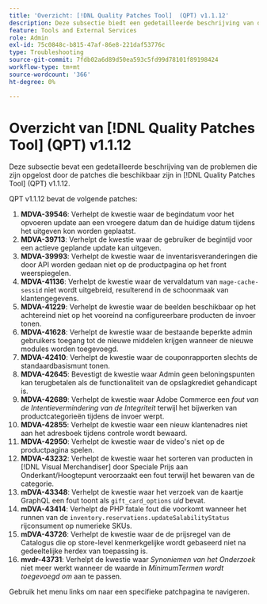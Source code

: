 ```yaml
---
title: 'Overzicht: [!DNL Quality Patches Tool]  (QPT) v1.1.12'
description: Deze subsectie biedt een gedetailleerde beschrijving van de problemen die zijn opgelost door de patches die beschikbaar zijn in  [!DNL Quality Patches Tool]  (QPT) v1.1.12.
feature: Tools and External Services
role: Admin
exl-id: 75c0848c-b815-47af-86e8-221daf53776c
type: Troubleshooting
source-git-commit: 7fdb02a6d89d50ea593c5fd99d78101f89198424
workflow-type: tm+mt
source-wordcount: '366'
ht-degree: 0%

---
```


# Overzicht van [!DNL Quality Patches Tool] (QPT) v1.1.12

Deze subsectie bevat een gedetailleerde beschrijving van de problemen die zijn opgelost door de patches die beschikbaar zijn in [!DNL Quality Patches Tool] (QPT) v1.1.12.

QPT v1.1.12 bevat de volgende patches:

1. **MDVA-39546**: Verhelpt de kwestie waar de begindatum voor het opvoeren update aan een vroegere datum dan de huidige datum tijdens het uitgeven kon worden geplaatst.
1. **MDVA-39713**: Verhelpt de kwestie waar de gebruiker de begintijd voor een actieve geplande update kan uitgeven.
1. **MDVA-39993**: Verhelpt de kwestie waar de inventarisveranderingen die door API worden gedaan niet op de productpagina op het front weerspiegelen.
1. **MDVA-41136**: Verhelpt de kwestie waar de vervaldatum van `mage-cache-sessid` niet wordt uitgebreid, resulterend in de schoonmaak van klantengegevens.
1. **MDVA-41229**: Verhelpt de kwestie waar de beelden beschikbaar op het achtereind niet op het vooreind na configureerbare producten de invoer tonen.
1. **MDVA-41628**: Verhelpt de kwestie waar de bestaande beperkte admin gebruikers toegang tot de nieuwe middelen krijgen wanneer de nieuwe modules worden toegevoegd.
1. **MDVA-42410**: Verhelpt de kwestie waar de couponrapporten slechts de standaardbasismunt tonen.
1. **MDVA-42645**: Bevestigt de kwestie waar Admin geen beloningspunten kan terugbetalen als de functionaliteit van de opslagkrediet gehandicapt is.
1. **MDVA-42689**: Verhelpt de kwestie waar Adobe Commerce een *fout van de Intentievermindering van de Integriteit* terwijl het bijwerken van productcategorieën tijdens de invoer werpt.
1. **MDVA-42855**: Verhelpt de kwestie waar een nieuw klantenadres niet aan het adresboek tijdens controle wordt bewaard.
1. **MDVA-42950**: Verhelpt de kwestie waar de video&#39;s niet op de productpagina spelen.
1. **MDVA-43232**: Verhelpt de kwestie waar het sorteren van producten in [!DNL Visual Merchandiser] door Speciale Prijs aan Onderkant/Hoogtepunt veroorzaakt een fout terwijl het bewaren van de categorie.
1. **mDVA-43348**: Verhelpt de kwestie waar het verzoek van de kaartje GraphQL een fout toont als `gift_card_options` *uid* bevat.
1. **mDVA-43414**: Verhelpt de PHP fatale fout die voorkomt wanneer het runnen van de `inventory.reservations.updateSalabilityStatus` rijconsument op numerieke SKUs.
1. **mDVA-43726**: Verhelpt de kwestie waar de de prijsregel van de Catalogus die op store-level kenmerkgelijke wordt gebaseerd niet na gedeeltelijke herdex van toepassing is.
1. **mvdr-43731**: Verhelpt de kwestie waar *Synoniemen van het Onderzoek* niet meer werkt wanneer de waarde in *MinimumTermen wordt toegevoegd om* aan te passen.

Gebruik het menu links om naar een specifieke patchpagina te navigeren.
